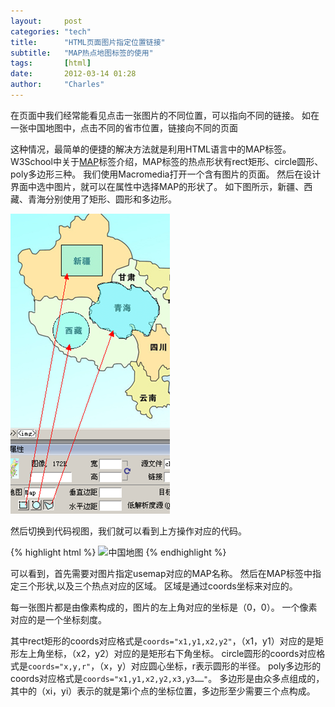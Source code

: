 ```yaml
---
layout:     post
categories: "tech"
title:      "HTML页面图片指定位置链接"
subtitle:   "MAP热点地图标签的使用"
tags:       [html]
date:       2012-03-14 01:28
author:     "Charles"
---
```


在页面中我们经常能看见点击一张图片的不同位置，可以指向不同的链接。
如在一张中国地图中，点击不同的省市位置，链接向不同的页面

这种情况，最简单的便捷的解决方法就是利用HTML语言中的MAP标签。W3School中关于[MAP](http://www.w3school.com.cn/tags/tag_map.asp)标签介绍，MAP标签的热点形状有rect矩形、circle圆形、poly多边形三种。
我们使用Macromedia打开一个含有图片的页面。
然后在设计界面中选中图片，就可以在属性中选择MAP的形状了。
如下图所示，新疆、西藏、青海分别使用了矩形、圆形和多边形。

![htmlhotmap](/img/htmlhotmap.png)

然后切换到代码视图，我们就可以看到上方操作对应的代码。

{% highlight html %}
<img src="http://www.china-holiday.com/english/chinamap/chinamap.jpg" alt="中国地图" border="0" usemap="#Map" />
 <map name="Map" id="Map">
 <area shape="rect" coords="88,121,158,174" href="#" />
 <area shape="circle" coords="105,265,31" href="#" />
 <area shape="poly" coords="149,189,161,185,170,184,179,185,188,187,196,192,200,196,206,194,205,188,209,189,213,192,222,193,228,199,234,199,241,208,247,214,252,224,251,238,244,250,239,263,233,274,225,269,215,264,207,264,206,273,199,276,195,278,185,278,178,271,169,265,156,261,147,252,140,248,135,240,136,225,147,218,150,214,153,203,153,198" href="#" /></map>
{% endhighlight %}

可以看到，首先需要对图片指定usemap对应的MAP名称。
然后在MAP标签中指定三个形状,以及三个热点对应的区域。
区域是通过coords坐标来对应的。

每一张图片都是由像素构成的，图片的左上角对应的坐标是（0，0）。
一个像素对应的是一个坐标刻度。

其中rect矩形的coords对应格式是`coords="x1,y1,x2,y2"`，（x1，y1）对应的是矩形左上角坐标，（x2，y2）对应的是矩形右下角坐标。
circle圆形的coords对应格式是`coords="x,y,r"`，（x，y）对应圆心坐标，r表示圆形的半径。
poly多边形的coords对应格式是`coords="x1,y1,x2,y2,x3,y3……"`。
多边形是由众多点组成的，其中的（xi，yi）表示的就是第i个点的坐标位置，多边形至少需要三个点构成。